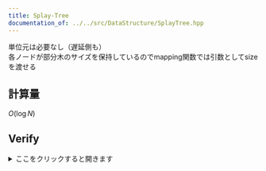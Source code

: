 ```yaml
---
title: Splay-Tree
documentation_of: ../../src/DataStructure/SplayTree.hpp
---
```

単位元は必要なし（遅延側も）\
各ノードが部分木のサイズを保持しているのでmapping関数では引数としてsizeを渡せる
## 計算量
$O(\log N)$

## Verify
<details>
<summary>ここをクリックすると開きます</summary>

<input disabled="" type="checkbox"> [CODE FESTIVAL 2014 エキシビション B - カッコつけ](https://atcoder.jp/contests/code-festival-2014-exhibition/tasks/code_festival_exhibition_b) (insert, erase, prod)\
<input disabled="" type="checkbox"> [SoundHound Programming Contest 2018 Masters Tournament 本戦 (Open) E - Hash Swapping](https://atcoder.jp/contests/soundhound2018-summer-final-open/tasks/soundhound2018_summer_final_e) (split3, prod)

</details>